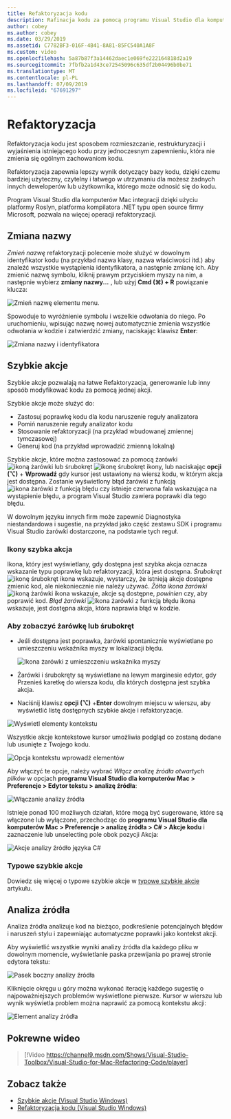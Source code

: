 ```yaml
---
title: Refaktoryzacja kodu
description: Rafinacja kodu za pomocą programu Visual Studio dla komputerów Mac i szybkie akcje.
author: cobey
ms.author: cobey
ms.date: 03/29/2019
ms.assetid: C7782BF3-016F-4B41-8A81-85FC540A1A8F
ms.custom: video
ms.openlocfilehash: 5a87b87f3a14462daec1e069fe222164818d2a19
ms.sourcegitcommit: 7fbfb2a1d43ce72545096c635df2b04496b0be71
ms.translationtype: MT
ms.contentlocale: pl-PL
ms.lasthandoff: 07/09/2019
ms.locfileid: "67691297"
---
```

# <a name="refactoring"></a>Refaktoryzacja

Refaktoryzacja kodu jest sposobem rozmieszczanie, restrukturyzacji i wyjaśnienia istniejącego kodu przy jednoczesnym zapewnieniu, która nie zmienia się ogólnym zachowaniom kodu.

Refaktoryzacja zapewnia lepszy wynik dotyczący bazy kodu, dzięki czemu bardziej użyteczny, czytelny i łatwego w utrzymaniu dla możesz żadnych innych deweloperów lub użytkownika, którego może odnosić się do kodu.

Program Visual Studio dla komputerów Mac integracji dzięki użyciu platformy Roslyn, platforma kompilatora .NET typu open source firmy Microsoft, pozwala na więcej operacji refaktoryzacji.

## <a name="renaming"></a>Zmiana nazwy

*Zmień nazwę* refaktoryzacji polecenie może służyć w dowolnym identyfikator kodu (na przykład nazwa klasy, nazwa właściwości itd.) aby znaleźć wszystkie wystąpienia identyfikatora, a następnie zmianę ich. Aby zmienić nazwę symbolu, kliknij prawym przyciskiem myszy na nim, a następnie wybierz **zmiany nazwy...** , lub użyj **Cmd (⌘) + R** powiązanie klucza:

![Zmień nazwę elementu menu.](media/refactoring-renaming1.png)

Spowoduje to wyróżnienie symbolu i wszelkie odwołania do niego. Po uruchomieniu, wpisując nazwę nowej automatycznie zmienia wszystkie odwołania w kodzie i zatwierdzić zmiany, naciskając klawisz **Enter**:

![Zmiana nazwy i identyfikatora](media/refactoring-renaming2.png)

## <a name="quick-actions"></a>Szybkie akcje

Szybkie akcje pozwalają na łatwe Refaktoryzacja, generowanie lub inny sposób modyfikować kodu za pomocą jednej akcji.

Szybkie akcje może służyć do:

* Zastosuj poprawkę kodu dla kodu naruszenie reguły analizatora
* Pomiń naruszenie reguły analizator kodu
* Stosowanie refaktoryzacji (na przykład wbudowanej zmiennej tymczasowej)
* Generuj kod (na przykład wprowadzić zmienną lokalną)

Szybkie akcje, które można zastosować za pomocą żarówki ![ikoną żarówki](media/quick-actions-light-bulb-icon.png) lub śrubokręt ![ikonę śrubokręt](media/quick-actions-screwdriver-icon.png) ikony, lub naciskając **opcji (⌥)** +  **Wprowadź** gdy kursor jest ustawiony na wiersz kodu, w którym akcja jest dostępna. Zostanie wyświetlony błąd żarówki z funkcją ![ikona żarówki z funkcją błędu](media/quick-actions-error-light-bulb-icon.png) czy istnieje czerwona fala wskazująca na wystąpienie błędu, a program Visual Studio zawiera poprawki dla tego błędu.

W dowolnym języku innych firm może zapewnić Diagnostyka niestandardowa i sugestie, na przykład jako część zestawu SDK i programu Visual Studio żarówki dostarczone, na podstawie tych reguł.

### <a name="quick-action-icons"></a>Ikony szybka akcja
Ikona, który jest wyświetlany, gdy dostępna jest szybka akcja oznacza wskazanie typu poprawkę lub refaktoryzacji, która jest dostępna. *Śrubokręt* ![ikonę śrubokręt](media/quick-actions-screwdriver-icon.png) ikona wskazuje, wystarczy, że istnieją akcje dostępne zmienić kod, ale niekoniecznie nie należy używać. *Żółta ikona żarówki* ![ikoną żarówki](media/quick-actions-light-bulb-icon.png) ikona wskazuje, akcje są dostępne, *powinien* czy, aby poprawić kod. *Błąd żarówki* ![ikona żarówki z funkcją błędu](media/quick-actions-error-light-bulb-icon.png) ikona wskazuje, jest dostępna akcja, która naprawia błąd w kodzie.

### <a name="to-see-a-light-bulb-or-screwdriver"></a>Aby zobaczyć żarówkę lub śrubokręt

- Jeśli dostępna jest poprawka, żarówki spontanicznie wyświetlane po umieszczeniu wskaźnika myszy w lokalizacji błędu.

   ![Ikona żarówki z umieszczeniu wskaźnika myszy](media/refactoring-lightbulb-hover.png)

- Żarówki i śrubokręty są wyświetlane na lewym marginesie edytor, gdy Przenieś karetkę do wiersza kodu, dla których dostępna jest szybka akcja.

- Naciśnij klawisz **opcji (⌥)** +**Enter** dowolnym miejscu w wierszu, aby wyświetlić listę dostępnych szybkie akcje i refaktoryzacje.

![Wyświetl elementy kontekstu](media/refactoring-context-action.png)

Wszystkie akcje kontekstowe kursor umożliwia podgląd co zostaną dodane lub usunięte z Twojego kodu.

![Opcja kontekstu wprowadź elementów](media/refactoring-image2a.png)

Aby włączyć te opcje, należy wybrać *Włącz analizę źródła otwartych plików* w opcjach **programu Visual Studio dla komputerów Mac > Preferencje > Edytor tekstu > analizę źródła**:

![Włączanie analizy źródła](media/refactoring-options.png)

Istnieje ponad 100 możliwych działań, które mogą być sugerowane, które są włączone lub wyłączone, przechodząc do **programu Visual Studio dla komputerów Mac > Preferencje > analizę źródła > C# > Akcje kodu** i zaznaczenie lub unselecting pole obok pozycji Akcja:

![Akcje analizy źródło języka C#](media/refactoring-image3a.png)

### <a name="common-quick-actions"></a>Typowe szybkie akcje

Dowiedz się więcej o typowe szybkie akcje w [typowe szybkie akcje](/visualstudio/ide/common-quick-actions) artykułu.

## <a name="source-analysis"></a>Analiza źródła

Analiza źródła analizuje kod na bieżąco, podkreślenie potencjalnych błędów i naruszeń stylu i zapewniając automatyczne poprawki jako kontekst akcji.

Aby wyświetlić wszystkie wyniki analizy źródła dla każdego pliku w dowolnym momencie, wyświetlanie paska przewijania po prawej stronie edytora tekstu:

![Pasek boczny analizy źródła](media/refactoring-image4a.png)

Kliknięcie okręgu u góry można wykonać iterację każdego sugestię o najpoważniejszych problemów wyświetlone pierwsze. Kursor w wierszu lub wynik wyświetla problem można naprawić za pomocą kontekstu akcji:

![Element analizy źródła](media/refactoring-image5.png)

## <a name="related-video"></a>Pokrewne wideo

> [!Video https://channel9.msdn.com/Shows/Visual-Studio-Toolbox/Visual-Studio-for-Mac-Refactoring-Code/player]

## <a name="see-also"></a>Zobacz także

- [Szybkie akcje (Visual Studio Windows)](/visualstudio/ide/quick-actions)
- [Refaktoryzacja kodu (Visual Studio Windows)](/visualstudio/ide/refactoring-in-visual-studio)